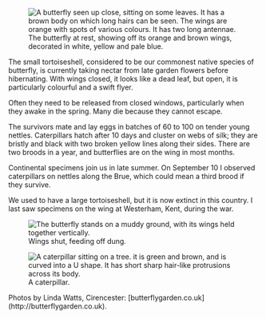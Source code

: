 <figure>
<img src="../tortoiseshell-rest_2059.jpg" alt="A butterfly seen up close, sitting on some leaves. It has a brown body on which long hairs can be seen. The wings are orange with spots of various colours. It has two long antennae.">
<figcaption>
The butterfly at rest, showing off its orange and brown wings, decorated
in white, yellow and pale blue.
</figcaption>
</figure>

The small tortoiseshell, considered to be our commonest native species
of butterfly, is currently taking nectar from late garden flowers before
hibernating. With wings closed, it looks like a dead leaf, but open, it
is particularly colourful and a swift flyer.

Often they need to be released from closed windows, particularly when
they awake in the spring. Many die because they cannot escape.

The survivors mate and lay eggs in batches of 60 to 100 on tender
young nettles. Caterpillars hatch after 10 days and cluster on webs of
silk; they are bristly and black with two broken yellow lines along
their sides. There are two broods in a year, and butterflies are on the
wing in most months.

Continental specimens join us in late summer. On September 10 I
observed caterpillars on nettles along the Brue, which could mean a
third brood if they survive.

We used to have a large tortoiseshell, but it is now extinct in this
country. I last saw specimens on the wing at Westerham, Kent, during the
war.

<div class="multipic">
<figure>
<img src="../tortoiseshell-dung_0810.jpg" alt="The butterfly stands on a muddy ground, with its wings held together vertically.">
<figcaption>
Wings shut, feeding off dung.
</figcaption>
</figure>
<figure>
<img src="../tortoiseshell-caterpillar.jpg" alt="A caterpillar sitting on a tree. it is green and brown, and is curved into a U shape. It has short sharp hair-like protrusions across its body.">
<figcaption>
A caterpillar.
</figcaption>
</figure>
</div>

<aside class="ednote">
Photos by Linda Watts, Cirencester:
[butterflygarden.co.uk](http://butterflygarden.co.uk).
</aside>
